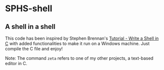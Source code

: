 # SPHS-shell
## A shell in a shell
This code has been inspired by Stephen Brennan's [Tutorial - Write a Shell in C](https://brennan.io/2015/01/16/write-a-shell-in-c/) with added functionalities to make it run on a Windows machine. Just compile the C file and enjoy!

Note: The command `zeta` refers to one of my other projects, a text-based editor in C.
